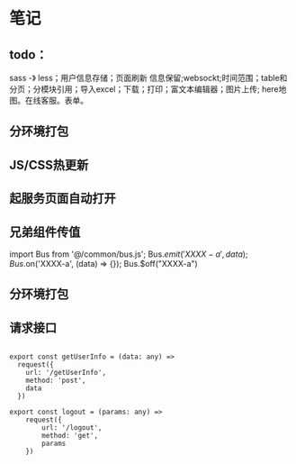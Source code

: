 # 笔记

## todo：
sass -》 less；用户信息存储；页面刷新 信息保留;websockt;时间范围；table和分页；分模块引用；导入excel；下载；打印；富文本编辑器；图片上传;
here地图。在线客服。表单。


## 分环境打包

## JS/CSS热更新

## 起服务页面自动打开

## 兄弟组件传值

import Bus from '@/common/bus.js';
Bus.$emit('XXXX-a', data);
Bus.$on('XXXX-a', (data) => {});
Bus.$off("XXXX-a")

## 分环境打包



## 请求接口
```

export const getUserInfo = (data: any) =>
  request({
    url: '/getUserInfo',
    method: 'post',
    data
  })
  
export const logout = (params: any) =>
    request({
        url: '/logout',
        method: 'get',
        params
    })
```




